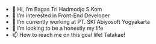 - 👋 Hi, I’m Bagas Tri Hadmodjo S.Kom
- 👀 I’m interested in Front-End Developer
- 🌱 I’m currently working at PT. SKI Abiyosoft Yogyakarta
- 💞️ I’m looking to be a honestly my life
- 📫 How to reach me on this goal life! Tatakae!

<!---
officialrenx/officialrenx is a ✨ special ✨ repository because its `README.md` (this file) appears on your GitHub profile.
You can click the Preview link to take a look at your changes.
--->
